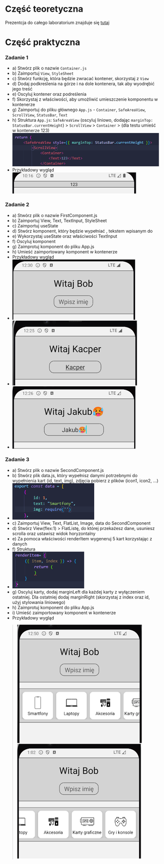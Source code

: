 # Część teoretyczna
  Prezentcja do całego laboratorium znajduje się [tutaj](https://github.com/sikorski1/High-level-Programming-Languages-Project/raw/main/React_Native_od_zera_JPWP.odp)

# Część praktyczna
### Zadanie 1
- a) Stwórz plik o nazwie `Container.js`
- b) Zaimportuj `View`, `StyleSheet`
- c) Stwórz funkcję, która będzie zwracać kontener, skorzystaj z `View`
- d) Dodaj podkreślenia na górze i na dole kontenera, tak aby wyodrębić jego treść
- e) Oscyluj kontener oraz podreślenia
- f) Skorzystaj z właściwości, aby umożliwić umieszczenie komponentu w kontenerze
- g) Zaimportuj do pliku głównego `App.js` - `Container`, `SafeAreaView`, `ScrollView`, `StatusBar`, `Text`
- h) Struktura  `App.js`: `SafeAreaView` (oscyluj liniowo, dodając `marginTop: StatusBar.currentHeight`) > `ScrollView` > `Container` > (dla testu umieść w kontenerze <Text>123</Text>) <br>
![Struktura](img/img1.png) 
-  Przykładowy wygląd <br>
![Kontener](img/container.png)


### Zadanie 2
- a) Stwórz plik o nazwie FirstComponent.js 
- b) Zaimportuj View, Text, TextInput, StyleSheet 
- c) Zaimportuj useState 
- d) Stwórz komponent, który będzie wypełniać <Text>, tekstem wpisanym do <TextInput> 
- e) Wykorzystaj useState oraz właściwości TextInput 
- f) Oscyluj komponent 
- g) Zaimprotuj komponent do pliku App.js 
- h) Umieść zaimportowany komponent w kontenerze 
- Przykładowy wygląd <br>
- ![TextInput](img/img4.png)
- ![TextInput](img/img2.png)
- ![TextInput](img/img3.png) <br>

### Zadanie 3
- a) Stwórz plik o nazwie SecondComponent.js 
- b) Stwórz plik data.js, który wypełnisz danymi potrzebnymi do wypełnienia kart (id, text, img), zdjęcia pobierz z plików (icon1, icon2, ...) <br>
- ![Struktura](img/img6.png) <br>
- c) Zaimportuj View, Text, FlatList, Image, data do SecondComponent 
- d) Stwórz View(flex:1) > FlatListę, do której przekażesz dane, usuniesz scrolla oraz ustawisz widok horyzontalny 
- e) Za pomoca właściwości renderItem wygeneruj 5 kart korzystając z danych 
- f) Struktura <br>
- ![Struktura](img/img5.png) <br>
- g) Oscyluj karty, dodaj marginLeft dla każdej karty z wyłączeniem ostatniej. Dla ostatniej dodaj marginRight (skorzystaj z index oraz id, użyj stylowania liniowego) 
- h) Zaimprotuj komponent do pliku App.js 
- i) Umieść zaimportowany komponent w kontenerze 
- Przykładowy wygląd <br>
> ![Items](img/img7.png)
> ![Items](img/img8.png)



